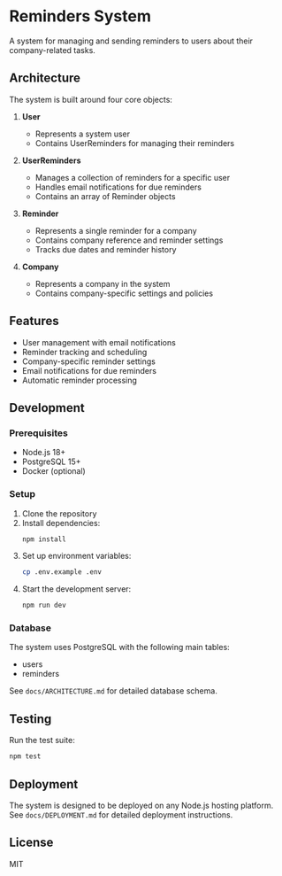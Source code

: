 # Reminders System

A system for managing and sending reminders to users about their company-related tasks.

## Architecture

The system is built around four core objects:

1. **User**
   - Represents a system user
   - Contains UserReminders for managing their reminders

2. **UserReminders**
   - Manages a collection of reminders for a specific user
   - Handles email notifications for due reminders
   - Contains an array of Reminder objects

3. **Reminder**
   - Represents a single reminder for a company
   - Contains company reference and reminder settings
   - Tracks due dates and reminder history

4. **Company**
   - Represents a company in the system
   - Contains company-specific settings and policies

## Features

- User management with email notifications
- Reminder tracking and scheduling
- Company-specific reminder settings
- Email notifications for due reminders
- Automatic reminder processing

## Development

### Prerequisites

- Node.js 18+
- PostgreSQL 15+
- Docker (optional)

### Setup

1. Clone the repository
2. Install dependencies:
   ```bash
   npm install
   ```
3. Set up environment variables:
   ```bash
   cp .env.example .env
   ```
4. Start the development server:
   ```bash
   npm run dev
   ```

### Database

The system uses PostgreSQL with the following main tables:
- users
- reminders

See `docs/ARCHITECTURE.md` for detailed database schema.

## Testing

Run the test suite:
```bash
npm test
```

## Deployment

The system is designed to be deployed on any Node.js hosting platform. See `docs/DEPLOYMENT.md` for detailed deployment instructions.

## License

MIT
